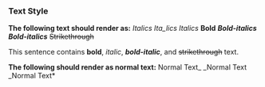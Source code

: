 ### Text Style

**The following text should render as:**
_Italics_
_Ita_lics_
*Italics*
**Bold**
***Bold-italics***
**_Bold-italics_**
~~Strikethrough~~

This sentence contains **bold**, _italic_, ***bold-italic***, and ~~strikethrough~~ text.

**The following should render as normal text:**
Normal Text_
_Normal Text
_Normal Text*
